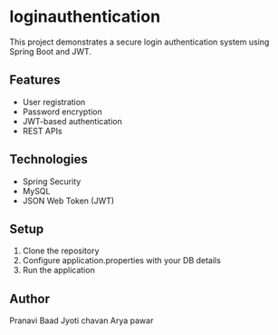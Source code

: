 # loginauthentication


This project demonstrates a secure login authentication system using Spring Boot and JWT.

## Features
- User registration
- Password encryption
- JWT-based authentication
- REST APIs

## Technologies

- Spring Security
- MySQL
- JSON Web Token (JWT)

## Setup
1. Clone the repository
2. Configure application.properties with your DB details
3. Run the application

## Author
Pranavi Baad
Jyoti chavan 
Arya pawar

